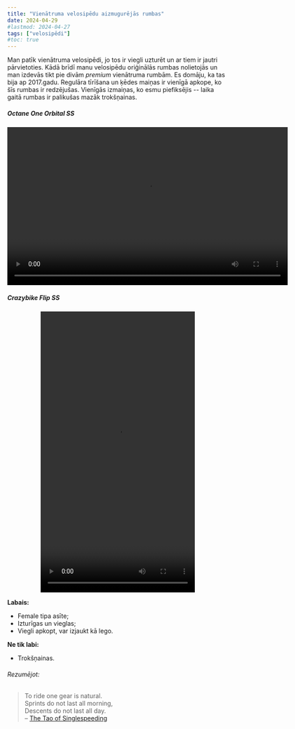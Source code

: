 ```yaml
---
title: "Vienātruma velosipēdu aizmugurējās rumbas"
date: 2024-04-29
#lastmod: 2024-04-27
tags: ["velosipēdi"]
#toc: true
---
```


Man patīk vienātruma velosipēdi, jo tos ir viegli uzturēt un ar tiem ir jautri pārvietoties. Kādā brīdī manu velosipēdu oriģinālās rumbas nolietojās un man izdevās tikt pie divām _premium_ vienātruma rumbām. Es domāju, ka tas bija ap 2017.gadu. Regulāra tīrīšana un ķēdes maiņas ir vienīgā apkope, ko šīs rumbas ir redzējušas. Vienīgās izmaiņas, ko esmu piefiksējis -- laika gaitā rumbas ir palikušas mazāk trokšņainas.

##### Octane One Orbital SS
<center>
<video width="640" height="360" controls>
  <source src="octane-one-orbital-ss-pro.mp4" type="video/mp4">
  Jūsu pārlūks neatbalsta šo video ietvaru.
</video>
</center>


##### Crazybike Flip SS



<center>
<video width="352" height="640" controls>
  <source src="crazy-bike-flip.mp4" type="video/mp4">
   Jūsu pārlūks neatbalsta šo video ietvaru.
</video>
</center>

**Labais:**

* Female tipa asīte;
* Izturīgas un vieglas;
* Viegli apkopt, var izjaukt kā lego.

**Ne tik labi:**

* Trokšņainas.

###### Rezumējot:

>To ride one gear is natural.   
>Sprints do not last all morning,   
>Descents do not last all day.   
> – [The Tao of Singlespeeding](https://dirtscrolls.com/14943281-blast-from-the-past-the-tao-of-singlespeeding)
